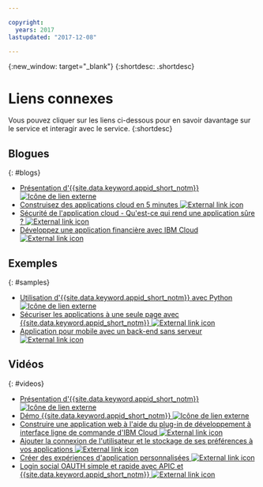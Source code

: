 ```yaml
---

copyright:
  years: 2017
lastupdated: "2017-12-08"

---
```


{:new_window: target="_blank"}
{:shortdesc: .shortdesc}


# Liens connexes

Vous pouvez cliquer sur les liens ci-dessous pour en savoir davantage sur le
service et interagir avec le service.
{:shortdesc}

## Blogues
{: #blogs}

* <a href="https://www.ibm.com/blogs/bluemix/2017/03/introducing-ibm-bluemix-app-id-authentication-profiles-service-app-developers/" target="_blank">Présentation
d'{{site.data.keyword.appid_short_notm}}
<img src="../../icons/launch-glyph.svg" alt="Icône de lien externe"></a>
* <a href="https://www.ibm.com/blogs/bluemix/2017/10/build-cloud-apps-5-minutes/" target="_blank">Construisez des applications cloud en 5 minutes <img src="../../icons/launch-glyph.svg" alt="External link icon"></a>
* <a href="https://www.ibm.com/blogs/bluemix/2017/08/cloud-app-security-makes-secure-app/" target="_blank">Sécurité de l'application cloud - Qu'est-ce qui rend une application sûre ? <img src="../../icons/launch-glyph.svg" alt="External link icon"></a>
* <a href="https://www.ibm.com/blogs/bluemix/2017/08/developing-finance-application-using-ibm-cloud/" target="_blank">Développez une application financière avec IBM Cloud <img src="../../icons/launch-glyph.svg" alt="External link icon"></a>

## Exemples
{: #samples}

* <a href="https://github.com/mnsn/appid-python-flask-example" target="_blank">Utilisation
d'{{site.data.keyword.appid_short_notm}} avec Python
<img src="../../icons/launch-glyph.svg" alt="Icône de lien externe"></a>
* <a href="https://www.ibm.com/blogs/bluemix/2017/09/securing-single-page-apps-app-id-service/" target="_blank">Sécuriser les applications à une seule page avec {{site.data.keyword.appid_short_notm}} <img src="../../icons/launch-glyph.svg" alt="External link icon"></a>
* <a href="https://console.bluemix.net/docs/tutorials/serverless-mobile-backend.html#mobile-application-with-a-serverless-backend" target="_blank">Application pour mobile avec un back-end sans serveur <img src="../../icons/launch-glyph.svg" alt="External link icon"></a>


## Vidéos
{: #videos}

* <a href="https://www.youtube.com/watch?v=cTn7l_J3tPg" target="_blank">Présentation
d'{{site.data.keyword.appid_short_notm}}
<img src="../../icons/launch-glyph.svg" alt="Icône de lien externe"></a>
* <a href="https://www.youtube.com/watch?v=HYomAFlNxqw" target="_blank">Démo {{site.data.keyword.appid_short_notm}} <img src="../../icons/launch-glyph.svg" alt="Icône de lien externe"></a>
* <a href="https://www.youtube.com/watch?v=JrnwFXclKcI" target="_blank">Construire une application web à l'aide du plug-in de développement à interface ligne de commande d'IBM Cloud <img src="../../icons/launch-glyph.svg" alt="External link icon"></a>
* <a href="https://www.youtube.com/watch?v=Glb412s4X3Q" target="_blank">Ajouter la connexion de l'utilisateur et le stockage de ses préférences à vos applications <img src="../../icons/launch-glyph.svg" alt="External link icon"></a>
* <a href="https://www.youtube.com/watch?v=VVWw5AjYg48" target="_blank">Créer des expériences d'application personnalisées <img src="../../icons/launch-glyph.svg" alt="External link icon"></a>
* <a href="https://www.youtube.com/watch?v=Fa9YD2NGZiE" target="_blank">Login social OAUTH simple et rapide avec APIC et {{site.data.keyword.appid_short_notm}} <img src="../../icons/launch-glyph.svg" alt="External link icon"></a>
